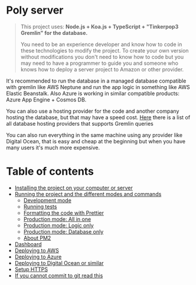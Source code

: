 # Poly server

> This project uses: **Node.js + Koa.js + TypeScript + "Tinkerpop3 Gremlin" for the database.**
>
> You need to be an experience developer and know how to code in these technologies to modify the project. To create your own version without modifications you don't need to know how to code but you may need to have a programmer to guide you and someone who knows how to deploy a server project to Amazon or other provider.

It's recommended to run the database in a managed database compatible with gremlin like AWS Neptune and run the app logic in something like AWS Elastic Beanstalk.
Also Azure is working in similar compatible products: Azure App Engine + Cosmos DB.

You can also use a hosting provider for the code and another company hosting the database, but that may have a speed cost. [Here](http://tinkerpop.apache.org/providers.html) there is a list of all database hosting providers that supports Gremlin queries

You can also run everything in the same machine using any provider like Digital Ocean, that is easy and cheap at the beginning but when you have many users it's much more expensive.

# Table of contents

<!--ts-->

-  [Installing the project on your computer or server](readme/installing.md)
-  [Running the project and the different modes and commands](readme/running.md)
   -  [Development mode](readme/running.md#development-mode)
   -  [Running tests](readme/running.md#running-tests)
   -  [Formatting the code with Prettier](readme/running.md#formatting-the-code-with-prettier)
   -  [Production mode: All in one](readme/running.md#production-mode-all-in-one)
   -  [Production mode: Logic only](readme/running.md#production-mode-logic-only-no-database)
   -  [Production mode: Database only](readme/running.md#production-mode-database-only-no-logic)
   -  [About PM2](readme/running.md#about-pm2)
-  [Dashboard](readme/dashboard.md)
-  [Deploying to AWS](readme/deploying-aws.md)
-  [Deploying to Azure](readme/deploying-azure.md)
-  [Deploying to Digital Ocean or similar](readme/deploying-do.md)
-  [Setup HTTPS](readme/setup-https.md)
-  [If you cannot commit to git read this](readme/git-hooks.md)

<!--te-->
